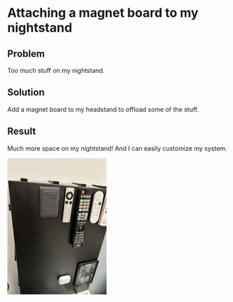 # Attaching a magnet board to my nightstand

## Problem

Too much stuff on my nightstand.

## Solution

Add a magnet board to my headstand to offload some of the stuff.

## Result

Much more space on my nightstand! And I can easily customize my system.

![Result](result.png)
